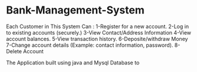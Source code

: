 # Bank-Management-System
Each Customer in This System Can :
1-Register for a new account.
2-Log in to existing accounts (securely.)
3-View Contact/Address Information
4-View account balances.
5-View transaction history.
6-Deposite/withdraw Money
7-Change account details (Example: contact information, password).
8-Delete Account

The Application built using java and Mysql Database to 
